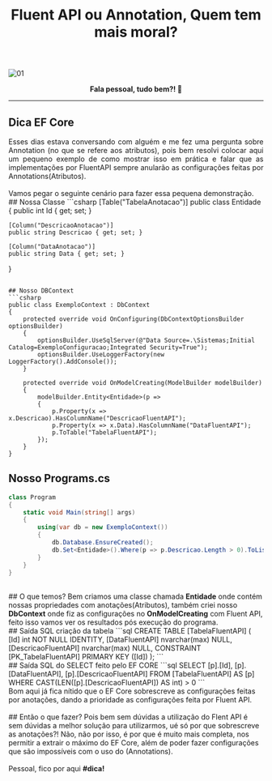 ﻿---
title: "Fluent API ou Annotation, Quem tem mais moral?"
comments: true
excerpt_separator: "Ler mais"
categories:
  - Dica
---

![01]({{site.url}}{{site.baseurl}}/assets/images/efcoretopo.jpg)

<center><strong>Fala pessoal, tudo bem?! 💚</strong></center>
<hr>

## Dica EF Core

<div style="text-align: justify;">
Esses dias estava conversando com alguém e me fez uma pergunta sobre Annotation (no que se refere aos atributos), pois bem resolvi colocar aqui um pequeno exemplo de como mostrar isso em prática e falar que as implementações por FluentAPI sempre anularão as configurações feitas por Annotations(Atributos).
</div>
<br>
Vamos pegar o seguinte cenário para fazer essa pequena demonstração.
<br>
## Nossa Classe
```csharp
[Table("TabelaAnotacao")]
public class Entidade
{
    public int Id { get; set; }

    [Column("DescricaoAnotacao")]
    public string Descricao { get; set; }

    [Column("DataAnotacao")]
    public string Data { get; set; }
}
```

## Nosso DBContext
```csharp
public class ExemploContext : DbContext
{
    protected override void OnConfiguring(DbContextOptionsBuilder optionsBuilder)
    {
        optionsBuilder.UseSqlServer(@"Data Source=.\Sistemas;Initial Catalog=ExemploConfiguracao;Integrated Security=True");
        optionsBuilder.UseLoggerFactory(new LoggerFactory().AddConsole());
    }

    protected override void OnModelCreating(ModelBuilder modelBuilder)
    {
        modelBuilder.Entity<Entidade>(p =>
        {
            p.Property(x => x.Descricao).HasColumnName("DescricaoFluentAPI");
            p.Property(x => x.Data).HasColumnName("DataFluentAPI");
            p.ToTable("TabelaFluentAPI");
        });
    }
}
```

## Nosso Programs.cs
```csharp
class Program
{
    static void Main(string[] args)
    {
        using(var db = new ExemploContext())
        {
            db.Database.EnsureCreated();
            db.Set<Entidade>().Where(p => p.Descricao.Length > 0).ToList();
        }
    }
}
```
<br>
## O que temos?
Bem criamos uma classe chamada <strong>Entidade</strong> onde contém nossas propriedades com anotações(Atributos), também criei nosso <strong>DbContext</strong> onde fiz as configurações no <Strong>OnModelCreating</Strong> com Fluent API, feito isso vamos ver os resultados pós execução do programa.
<br>
## Saída SQL criação da tabela
```sql
CREATE TABLE [TabelaFluentAPI] (
    [Id] int NOT NULL IDENTITY,
    [DataFluentAPI] nvarchar(max) NULL,
    [DescricaoFluentAPI] nvarchar(max) NULL,
    CONSTRAINT [PK_TabelaFluentAPI] PRIMARY KEY ([Id])
);
```
<br>
## Saída SQL do SELECT feito pelo EF CORE
```sql
SELECT [p].[Id], [p].[DataFluentAPI], [p].[DescricaoFluentAPI]
      FROM [TabelaFluentAPI] AS [p]
      WHERE CAST(LEN([p].[DescricaoFluentAPI]) AS int) > 0
```
<br>
Bom aqui já fica nítido que o EF Core sobrescreve as configurações feitas por anotações, dando a prioridade as configurações feita por Fluent API.
<br><br>
## Então o que fazer?
Pois bem sem dúvidas a utilização do Flent API é sem dúvidas a melhor solução para utilizarmos, ué só por que sobrescreve as anotações?! Não, não por isso, é por que é muito mais completa, nos permitir a extrair o máximo do EF Core, além de poder fazer configurações que são impossíveis com o uso do (Annotations).
<br>
<br>
Pessoal, fico por aqui <strong>#dica!</strong>
